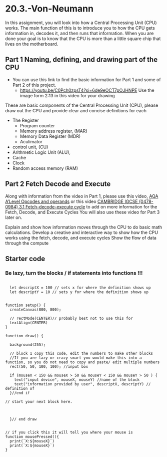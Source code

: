# 20.3.-Von-Neumann

In this assignment, you will look into how a Central Processing Unit (CPU) works. The main function of this is to introduce you to how the CPU gets information in, decodes it, and then runs that information. When you are done your goal is to know that the CPU is more than a little square chip that lives on the motherboard.

## Part 1 Naming, defining, and drawing part of the CPU
- You can use this link to find the basic information for Part 1 and some of Part 2 of this project.
  -   https://youtu.be/C0Pch0zpsT4?si=6de9eOCT7pOJHNPE   Use the image form 2:13 in this video for your drawing 
 
These are basic components of the Central Processing Unit (CPU), please draw out the CPU and provide clear and concise definitions for each
  - The Register
    - Program counter
    - Memory address register,  (MAR)
    - Memory Data Register (MDR)
    - Aculimator
  - control unit, (CU)
  - Arithmetic Logic Unit (ALU),
  - Cache
  - Clock
  - Random access memory (RAM) 

## Part 2 Fetch Decode and Execute

Along with information from the video in Part 1, please use this video, [AQA A’Level Opcodes and operands](https://youtu.be/2h3hQCV3YcE?si=CkKTyRHo3MgyGpAj)  or this video [CAMBRIDGE IGCSE (0478-0984) 3.1 Fetch-decode-execute cycle](  https://youtu.be/8Qx6Dr_aKXs?si=TngWJuJdOPhJI5mk)  to add on more information for the Fetch, Decode, and Execute Cycles
You will also use these video for Part 3 later on. 

Explain and show how information moves through the CPU to do basic math calculations.
Develop a creative and interactive way to show how the CPU works using the fetch, decode, and execute cycles 
Show the flow of data through the compute



## Starter code
### Be lazy, turn the blocks / if statements into functions !!! 
```

  let descriptX = 100 // sets x for where the definition shows up
  let descriptY = 10 // sets y for where the definition shows up


function setup() {
  createCanvas(800, 800);

  // rectMode(CENTER)// probably best not to use this for 
  textAlign(CENTER)
}

function draw() {

  background(255);

  // block 1 copy this code, edit the numbers to make other blocks
  //If you are lazy or crazy smart you would make this into a function, so you do not need to copy and paste/ edit multiple numbers
  rect(50, 50, 100, 100); //input box
  
  if (mouseX < 150 && mouseX > 50 && mouseY < 150 && mouseY > 50 ) {
    text("input device", mouseX, mouseY) //name of the block
    text("information provided by user", descriptX, descriptY) // definition of 
  }//end if

// start your next block here. 


  
  }// end draw 


// if you click this it will tell you where your mouse is
function mousePressed(){
  print(`X:${mouseX}`) 
  print(`X:${mouseX}`)
}
```



